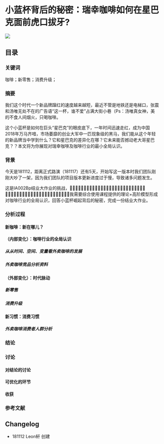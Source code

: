 # 小蓝杯背后的秘密：瑞幸咖啡如何在星巴克面前虎口拔牙?
![](http://pad4iq2ls.bkt.clouddn.com/20181112154197807029517.png)

## 目录
### 关键词
咖啡；新零售；消费升级；
### 摘要
我们这个时代一个新品牌蹿红的速度越来越短，最近不管是地铁还是电梯口，张震和汤唯无处不在的广告语“这一杯，谁不爱”占满大街小巷（Ps：汤唯真女神，美的不食人间烟火，只喝咖啡。

这个小蓝杯是如何在巨头“星巴克”的眼皮底下，一年时间迅速走红，成为中国2018年万马齐喑，市场萎靡的创业大军中一匹现象级的黑马，我们能从这个年轻的新品牌当中学到什么？它和星巴克的差异化在哪？它未来能否撼动老大哥星巴克？？本文将为你展现对瑞幸咖啡及咖啡行业的最小全局认识。
### 背景
今天是181112，距离正式路演（181117）还有5天，开始写这一版本时我们团队刚刚大吵了一架，因为我们团队的项目版本更新进度过于慢，导致诸多问题发生。

这是IA002Bp结业大作业的挑战，􏰤􏰰􏰱􏰲􏰳􏰊􏰋􏰴􏰵􏰭􏰶􏰷􏰸􏰤􏰹􏰺􏰻􏰼􏰩􏰞􏰽􏰾􏰿􏱀􏱁􏱂􏱃 􏱄􏰭􏱅􏱆􏱇􏱈􏱉􏱊􏱋􏱌􏰲􏰳􏰞􏰽􏰾􏰿􏰭􏰶􏰷􏱍􏱎􏱏􏱐我需要综合使用课程提供的理论+高阶模型形成对咖啡行业的全局认识，回答小蓝杯崛起背后的秘密，完成一份结业大作业。

### 分析过程

#### 新咖啡：新在哪儿？

#### （内部变化）：咖啡行业的全局认识
##### 从从时间、空间、变量看外卖咖啡的发展
##### 外卖咖啡竞品分析资料


#### （外部变化）：时代脉动
##### 新零售
##### 消费升级


#### 新习惯：消费习惯
##### 外卖咖啡消费者人群分析
### 结论
### 讨论
#### 对结论的讨论
#### 可优化的环节
#### 收获
### 参考文献

## Changelog

- 181112 Leon轩 创建
